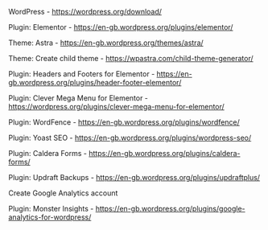 WordPress - https://wordpress.org/download/

Plugin: Elementor - https://en-gb.wordpress.org/plugins/elementor/

Theme: Astra - https://en-gb.wordpress.org/themes/astra/

Theme: Create child theme - https://wpastra.com/child-theme-generator/

Plugin: Headers and Footers for Elementor - https://en-gb.wordpress.org/plugins/header-footer-elementor/

Plugin: Clever Mega Menu for Elementor - https://wordpress.org/plugins/clever-mega-menu-for-elementor/

Plugin: WordFence - https://en-gb.wordpress.org/plugins/wordfence/

Plugin: Yoast SEO - https://en-gb.wordpress.org/plugins/wordpress-seo/

Plugin: Caldera Forms - https://en-gb.wordpress.org/plugins/caldera-forms/

Plugin: Updraft Backups - https://en-gb.wordpress.org/plugins/updraftplus/

Create Google Analytics account

Plugin: Monster Insights - https://en-gb.wordpress.org/plugins/google-analytics-for-wordpress/
